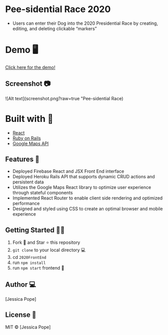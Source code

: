 # Pee-sidential Race 2020 
- Users can enter their Dog into the 2020 Presidential Race by creating, editing, and deleting clickable “markers”



# Demo 🖥

[Click here for the demo!](https://dogpresident2020.firebaseapp.com/)

## Screenshot 📷
![Alt text](screenshot.png?raw=true "Pee-sidential Race)

# Built with 🔧

- [React](https://reactjs.org/)
- [Ruby on Rails](https://rubyonrails.org/)
- [Google Maps API](https://developers.google.com/maps/documentation/)

## Features :star2:
- Deployed Firebase React and JSX Front End interface
- Deployed Heroku Rails API  that supports dynamic CRUD actions and persistent data
- Utilizes the Google Maps React library to optimize user experience through stateful components 
- Implemented React Router to enable client side rendering and optimized performance
- Designed and styled using CSS to create an optimal browser and mobile experience


## Getting Started :man_astronaut:

1. Fork 🍴 and Star ⭐️ this repository
2. `git clone` to your local directory 💻
3. cd `2020FrontEnd`
4. run `npm install`
5. run `npm start` frontend :tada:

## Author 💻

[Jessica Pope]

## License 🌵

MIT © [Jessica Pope]
